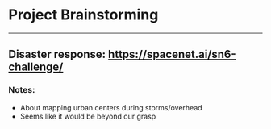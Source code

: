 # Project Brainstorming
---
## Disaster response: https://spacenet.ai/sn6-challenge/
### Notes:
* About mapping urban centers during storms/overhead
* Seems like it would be beyond our grasp
